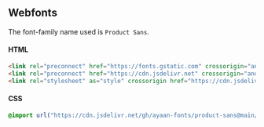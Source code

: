 ## Webfonts
The font-family name used is `Product Sans`.

#### HTML

```html
<link rel="preconnect" href="https://fonts.gstatic.com" crossorigin="anonymous" />
<link rel="preconnect" href="https://cdn.jsdelivr.net" crossorigin="anonymous" />
<link rel="stylesheet" as="style" crossorigin href="https://cdn.jsdelivr.net/gh/ayaan-fonts/product-sans@main/fonts/webfonts/Product-Sans.min.css" />
```

#### CSS

```css
@import url("https://cdn.jsdelivr.net/gh/ayaan-fonts/product-sans@main/fonts/webfonts/Product-Sans.min.css");
```
